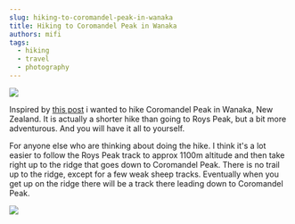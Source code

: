 ```yaml
---
slug: hiking-to-coromandel-peak-in-wanaka
title: Hiking to Coromandel Peak in Wanaka
authors: mifi
tags:
  - hiking
  - travel
  - photography
---
```

![](https://ucarecdn.com/6c9eea43-9d34-4115-9c83-051e5d2d325d/-/resize/800x/47320816_571610306620180_5860442193520120371_n.jpg)

Inspired by [this post](http://www.findawayphotography.com/new-zealand-update-climbing-coromandel-peak-wanaka/) i wanted to hike Coromandel Peak in Wanaka, New Zealand. It is actually a shorter hike than going to Roys Peak, but a bit more adventurous. And you will have it all to yourself.

For anyone else who are thinking about doing the hike. I think it's a lot easier to follow the Roys Peak track to approx 1100m altitude and then take right up to the ridge that goes down to Coromandel Peak. There is no trail up to the ridge, except for a few weak sheep tracks. Eventually when you get up on the ridge there will be a track there leading down to Coromandel Peak.

![](https://static.mifi.no/uploads/IMG_3204.jpg)